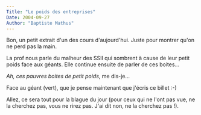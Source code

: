 ```yaml
---
Title: "Le poids des entreprises"
Date: 2004-09-27
Author: "Baptiste Mathus"
---
```




Bon, un petit extrait d'un des cours d'aujourd'hui. Juste pour montrer
qu'on ne perd pas la main.

La prof nous parle du malheur des SSII qui sombrent à cause de leur
petit poids face aux géants. Elle continue ensuite de parler de ces
boites...

*Ah, ces pauvres boites de petit poids*, me dis-je...

Face au géant (vert), que je pense maintenant que j'écris ce billet :-)

Allez, ce sera tout pour la blague du jour (pour ceux qui ne l'ont pas
vue, ne la cherchez pas, vous ne rirez pas. J'ai dit non, ne la cherchez
pas !).

